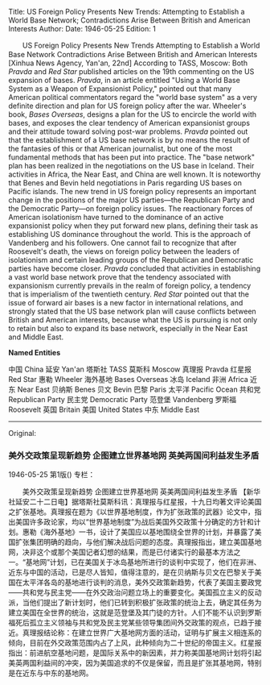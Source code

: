 Title: US Foreign Policy Presents New Trends: Attempting to Establish a World Base Network; Contradictions Arise Between British and American Interests
Author:
Date: 1946-05-25
Edition: 1

　　US Foreign Policy Presents New Trends
    Attempting to Establish a World Base Network
    Contradictions Arise Between British and American Interests
    [Xinhua News Agency, Yan'an, 22nd] According to TASS, Moscow: Both *Pravda* and *Red Star* published articles on the 19th commenting on the US expansion of bases. *Pravda*, in an article entitled "Using a World Base System as a Weapon of Expansionist Policy," pointed out that many American political commentators regard the "world base system" as a very definite direction and plan for US foreign policy after the war. Wheeler's book, *Bases Overseas*, designs a plan for the US to encircle the world with bases, and exposes the clear tendency of American expansionist groups and their attitude toward solving post-war problems. *Pravda* pointed out that the establishment of a US base network is by no means the result of the fantasies of this or that American journalist, but one of the most fundamental methods that has been put into practice. The "base network" plan has been realized in the negotiations on the US base in Iceland. Their activities in Africa, the Near East, and China are well known. It is noteworthy that Benes and Bevin held negotiations in Paris regarding US bases on Pacific islands. The new trend in US foreign policy represents an important change in the positions of the major US parties—the Republican Party and the Democratic Party—on foreign policy issues. The reactionary forces of American isolationism have turned to the dominance of an active expansionist policy when they put forward new plans, defining their task as establishing US dominance throughout the world. This is the approach of Vandenberg and his followers. One cannot fail to recognize that after Roosevelt's death, the views on foreign policy between the leaders of isolationism and certain leading groups of the Republican and Democratic parties have become closer. *Pravda* concluded that activities in establishing a vast world base network prove that the tendency associated with expansionism currently prevails in the realm of foreign policy, a tendency that is imperialism of the twentieth century. *Red Star* pointed out that the issue of forward air bases is a new factor in international relations, and strongly stated that the US base network plan will cause conflicts between British and American interests, because what the US is pursuing is not only to retain but also to expand its base network, especially in the Near East and Middle East.



**Named Entities**


中国    China
延安    Yan'an
塔斯社  TASS
莫斯科  Moscow
真理报  Pravda
红星报  Red Star
惠勒  Wheeler
海外基地  Bases Overseas
冰岛  Iceland
非洲  Africa
近东  Near East
贝纳斯  Benes
贝文  Bevin
巴黎  Paris
太平洋  Pacific Ocean
共和党  Republican Party
民主党  Democratic Party
范登堡  Vandenberg
罗斯福  Roosevelt
英国    Britain
美国    United States
中东  Middle East



<hr /> 

Original: 


### 美外交政策呈现新趋势  企图建立世界基地网  英美两国间利益发生矛盾

1946-05-25
第1版()
专栏：

　　美外交政策呈现新趋势
    企图建立世界基地网
    英美两国间利益发生矛盾
    【新华社延安二十二日电】据塔斯社莫斯科讯：真理报与红星报，十九日均著文评论美国之扩张基地。真理报在题为《以世界基地制度，作为扩张政策的武器》论文中，指出美国许多政论家，均以“世界基地制度”为战后美国外交政策十分确定的方针和计划。惠勒《海外基地》一书，设计了美国应以基地围绕全世界的计划，并暴露了美国扩张集团明确的趋向，与他们解决战后问题的态度。真理报指出，建立美国基地网，决非这个或那个美国记者幻想的结果，而是已付诸实行的最基本方法之一。“基地网”计划，已在美国关于冰岛基地所进行的谈判中实现了，他们在非洲、近东与中国的活动，已是尽人皆知，值得注意的，是在贝纳斯与贝文在巴黎关于美国在太平洋各岛的基地进行谈判的消息，美外交政策新趋势，代表了美国主要政党——共和党与民主党——在外交政治问题立场上的重要变化。美国孤立主义的反动派，当他们提出了新计划时，他们已转到积极扩张政策的统治上去，确定其任务为建立美国在全世界的统治，这就是范登堡及其门徒的方针。人们不能不认识到罗斯福死后孤立主义领袖与共和党及民主党某些领导集团间外交政策的观点，已趋于接近。真理报结论称：在建立世界广大基地网方面的活动，证明与扩展主义相连系的倾向，目前在外交政策范围内占了上风，此种倾向为二十世纪的帝国主义。红星报指出：前进航空基地问题，是国际关系中的新因素，并力称美国基地网计划将引起美英两国利益间的冲突，因为美国追求的不仅是保留，而且是扩张其基地网，特别是在近东与中东的基地网。
